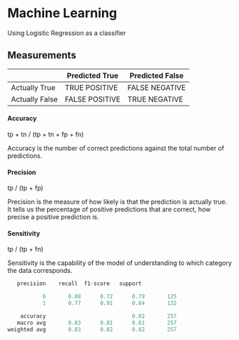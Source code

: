 # Machine Learning

Using Logistic Regression as a classifier


## Measurements

| 	| Predicted True	| Predicted False |
|---|---|---|   
|Actually True	|TRUE POSITIVE	|FALSE NEGATIVE|
|Actually False|	FALSE POSITIVE	|TRUE NEGATIVE|


#### Accuracy

tp + tn / (tp + tn + fp + fn)

Accuracy is the number of correct predictions against the total number of predictions.

#### Precision

tp / (tp + fp)

Precision is the measure of how likely is that the prediction is actually true. It tells us the percentage of positive predictions that are correct, how precise a positive prediction is.

#### Sensitivity

tp / (tp + fn)

Sensitivity is the capability of the model of understanding to which category the data corresponds.

```python
   precision    recall  f1-score   support

           0       0.88      0.72      0.79       125
           1       0.77      0.91      0.84       132

    accuracy                           0.82       257
   macro avg       0.83      0.81      0.81       257
weighted avg       0.83      0.82      0.82       257
```